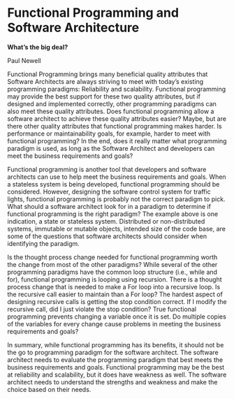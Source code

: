 # Functional Programming and Software Architecture
__What’s the big deal?__

Paul Newell

Functional Programming brings many beneficial quality attributes that
Software Architects are always striving to meet with today’s existing programming
paradigms: Reliability and scalability. Functional programming may provide the
best support for these two quality attributes, but if designed and implemented
correctly, other programming paradigms can also meet these quality attributes.
Does functional programming allow a software architect to achieve these quality
attributes easier? Maybe, but are there other quality attributes that functional
programming makes harder. Is performance or maintainability goals, for example,
harder to meet with functional programming? In the end, does it really matter what
programming paradigm is used, as long as the Software Architect and developers
can meet the business requirements and goals?

Functional programming is another tool that developers and software
architects can use to help meet the business requirements and goals. When a
stateless system is being developed, functional programming should be considered.
However, designing the software control system for traffic lights, functional
programming is probably not the correct paradigm to pick. What should a software
architect look for in a paradigm to determine if functional programming is the right
paradigm? The example above is one indication, a state or stateless system.
Distributed or non-distributed systems, immutable or mutable objects, intended
size of the code base, are some of the questions that software architects should
consider when identifying the paradigm.

Is the thought process change needed for functional programming worth the
change from most of the other paradigms? While several of the other programming
paradigms have the common loop structure (i.e., while and for), functional
programming is looping using recursion. There is a thought process change that is
needed to make a For loop into a recursive loop. Is the recursive call easier to
maintain than a For loop? The hardest aspect of designing recursive calls is getting
the stop condition correct. If I modify the recursive call, did I just violate the stop
condition? True functional programming prevents changing a variable once it is set.
Do multiple copies of the variables for every change cause problems in meeting the
business requirements and goals?

In summary, while functional programming has its benefits, it should not be
the go to programming paradigm for the software architect. The software architect
needs to evaluate the programming paradigm that best meets the business
requirements and goals. Functional programming may be the best at reliability and
scalability, but it does have weakness as well. The software architect needs to
understand the strengths and weakness and make the choice based on their needs.
